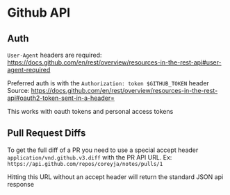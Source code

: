 # Github API


## Auth

`User-Agent` headers are required: https://docs.github.com/en/rest/overview/resources-in-the-rest-api#user-agent-required

Preferred auth is with the `Authorization: token $GITHUB_TOKEN` header
Source: https://docs.github.com/en/rest/overview/resources-in-the-rest-api#oauth2-token-sent-in-a-header=

This works with oauth tokens and personal access tokens

## Pull Request Diffs

To get the full diff of a PR you need to use a special accept header `application/vnd.github.v3.diff` with the PR API URL.
Ex: `https://api.github.com/repos/coreyja/notes/pulls/1`

Hitting this URL without an accept header will return the standard JSON api response
